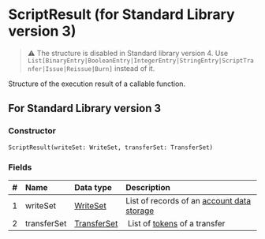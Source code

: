 # ScriptResult (for Standard Library version 3)

> :warning: The structure is disabled in Standard library version 4. Use `List[BinaryEntry|BooleanEntry|IntegerEntry|StringEntry|ScriptTranfer|Issue|Reissue|Burn]` instead of it.

Structure of the execution result of a callable function.

## For Standard Library version 3

### Constructor

``` ride
ScriptResult(writeSet: WriteSet, transferSet: TransferSet)
```

### Fields

|   #   | Name | Data type | Description |
| :--- | :--- | :--- | :--- |
| 1 | writeSet | [WriteSet](/en/ride/structures/common-structures/write-set) | List of records of an [account data storage](/en/blockchain/account/account-data-storage) |
| 2 | transferSet | [TransferSet](/en/ride/structures/common-structures/transfer-set) | List of [tokens](/en/blockchain/token) of a transfer |
